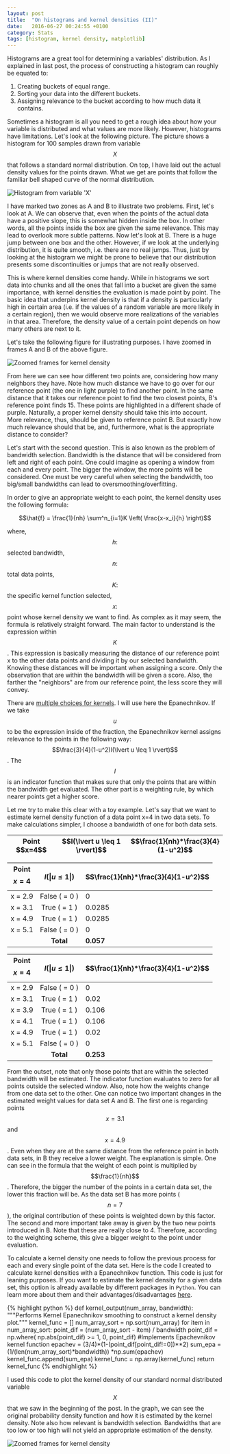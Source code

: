 ```yaml
---
layout: post
title:  "On histograms and kernel densities (II)"
date:   2016-06-27 00:24:55 +0100
category: Stats
tags: [histogram, kernel density, matplotlib]
---
```



Histograms are a great tool for determining a variables' distribution. As I explained in last post, the process of constructing a histogram can roughly be equated to:

1. Creating buckets of equal range.
2. Sorting your data into the different buckets.
3. Assigning relevance to the bucket according to how much data it contains.


Sometimes a histogram is all you need to get a rough idea about how your variable is distributed and what values are more likely. However, histograms have limitations. Let's look at the following picture. The picture shows a histogram for 100 samples drawn from variable $$X$$ that follows a standard normal distribution. On top, I have laid out the actual density values for the points drawn. What we get are points that follow the familiar bell shaped curve of the normal distribution.


<div class="row">
    <img src="/img-post/histogram-prob-large.jpg" class="enlarge-img img-position" alt="Histogram from variable 'X'">
</div>

I have marked two zones as A and B to illustrate two problems. First, let's look at A. We can observe that, even when the points of the actual data have a positive slope, this is somewhat hidden inside the box. In other words, all the points inside the box are given the same relevance. This may lead to overlook more subtle patterns. Now let's look at B. There is a huge jump between one box and the other. However, if we look at the underlying distribution, it is quite smooth, i.e. there are no real jumps. Thus, just by looking at the histogram we might be prone to believe that our distribution presents some discontinuities or jumps that are not really observed.

This is where kernel densities come handy. While in histograms we sort data into chunks and all  the ones that fall into a bucket are given the same importance, with kernel densities the evaluation is made point by point. The basic idea that underpins kernel density is that if a density is particularly high in certain area (i.e. if the values of a random variable are more likely in a certain region), then we would observe more realizations of the variables in that area. Therefore, the density value of a certain point depends on how many others are next to it.

Let's take the following figure for illustrating purposes. I have zoomed in frames A and B of the above figure.

<div class="row">
    <img src="/img-post/frame-A-B-hist-large.jpg" class="enlarge-img img-position" alt="Zoomed frames for kernel density">
</div>

From here we can see how different two points are, considering how many neighbors they have. Note how much distance we have to go over for our reference point (the one in light purple) to find another point. In the same distance that it takes our reference point to find the two closest points, B's reference point finds 15. These points are highlighted in a different shade of purple. Naturally, a proper kernel density should take this into account. More relevance, thus, should be given to reference point B. But exactly how much relevance should that be, and, furthermore, what is the appropriate distance to consider?

Let's start with the second question. This is also known as the problem of bandwidth selection. Bandwidth is the distance that will be considered from left and right of each point. One could imagine as opening a window from each and every point. The bigger the window, the more points will be considered. One must be very careful when selecting the bandwidth, too big/small bandwidths can lead to oversmoothing/overfitting.

In order to give an appropriate weight to each point, the kernel density uses the following formula:

$$\hat{f} = \frac{1}{nh} \sum^n_{i=1}K  \left( \frac{x-x_i}{h} \right)$$

where, $$h:$$ selected bandwidth, $$n:$$ total data points, $$K:$$ the specific kernel function selected, $$x:$$ point whose kernel density we want to find. As complex as it may seem, the formula is relatively straight forward. The main factor to understand is the expression within $$K$$. This expression is basically measuring the distance of our reference point x to the other data points and dividing it by our selected bandwidth. Knowing these distances will be important when assigning a score. Only the observation that are within the bandwidth will be given a score. Also, the farther the "neighbors" are from our reference point, the less score they will convey.

There are [multiple choices for kernels](https://en.wikipedia.org/wiki/Kernel_(statistics)#Kernel_functions_in_common_use). I will use here the Epanechnikov. If we take $$u$$ to be the expression inside of the fraction, the Epanechnikov kernel assigns relevance to the points in the following way: $$\frac{3}{4}(1-u^2)I(\lvert u \leq 1 \rvert)$$. The $$I$$ is an indicator function that makes sure that only the points that are within the bandwidth get evaluated. The other part is a weighting rule, by which nearer points get a higher score.

Let me try to make this clear with a toy example. Let's say that we want to estimate kernel density function of a data point x=4 in two data sets. To make calculations simpler, I choose a bandwidth of one for both data sets.




<table class="table table-striped">
    <thead>
        <th>Point $$x=4$$ </th>
        <th>$$I(\lvert u \leq 1 \rvert)$$</th>
        <th>$$\frac{1}{nh}*\frac{3}{4}(1-u^2)$$</th>
    </thead>
</table>


| Point $$x=4$$ | $$I(\lvert u \leq 1 \rvert)$$ | $$\frac{1}{nh}*\frac{3}{4}(1-u^2)$$ |
| ------------- | :----------------------------:| ----------------------|
| x = 2.9 		| False ( = 0 )					| 			0			 |
| x = 3.1 		| True ( = 1 )					| 		0.0285			 |
| x = 4.9 		| True ( = 1 )					| 		0.0285			 |
| x = 5.1 		| False ( = 0 )					| 			0			 |
| 				| 			**Total**			| 		**0.057**        |



| Point $$x=4$$ | $$I(\lvert u \leq 1 \rvert)$$ | $$\frac{1}{nh}*\frac{3}{4}(1-u^2)$$ |
| ------------- | :----------------------------:| ----------------------|
| x = 2.9 		| False ( = 0 )					| 			0			 |
| x = 3.1 		| True ( = 1 )					| 	    0.02     		 |
| x = 3.9 		| True ( = 1 )					| 		0.106	     	 |
| x = 4.1 		| True ( = 1 )					| 		0.106			 |
| x = 4.9 		| True ( = 1 )					| 		0.02 			 |
| x = 5.1 		| False ( = 0 )					| 			0			 |
| 				| 			**Total**			| 	     **0.253**       |





From the outset, note that only those points that are within the selected bandwidth will be estimated. The indicator function evaluates to zero for all points outside the selected window. Also, note how the weights change from one data set to the other. One can notice two important changes in the estimated weight values for data set A and B. The first one is regarding points $$x=3.1$$ and $$x=4.9$$. Even when they are at the same distance from the reference point in both data sets, in B they receive a lower weight. The explanation is simple. One can see in the formula that the weight of each point is multiplied by $$\frac{1}{nh}$$. Therefore, the bigger the number of the points in a certain data set, the lower this fraction will be. As the data set B has more points ($$n=7$$), the original contribution of these points is weighted down by this factor. The second and more important take away is given by the two new points introduced in B. Note that these are really close to 4. Therefore, according to the weighting scheme, this give a bigger weight to the point under evaluation.

To calculate a kernel density one needs to follow the previous process for each and every single point of the data set. Here is the code I created to calculate kernel densities with a Epanechnikov function. This code is just for leaning purposes. If you want to estimate the kernel density for a given data set, this option is already available by different packages in `Python`. You can learn more about them and their advantages/disadvantages [here](http://jakevdp.github.io/blog/2013/12/01/kernel-density-estimation/).

{% highlight python %}
def kernel_output(num_array, bandwidth):
    """Performs Kernel Epanechnikov smoothing
    to construct a kernel density plot."""
    kernel_func = []
    num_array_sort = np.sort(num_array)
    for item in num_array_sort:
        point_dif = (num_array_sort - item) / bandwidth
        point_dif = np.where(
        np.abs(point_dif) >= 1, 0, point_dif)
        #Implements Epachevnikov kernel function
        epachev = (3/4)*(1-(point_dif[point_dif!=0])**2)
        sum_epa = (1/(len(num_array_sort)*bandwidth))
        			*np.sum(epachev)
        kernel_func.append(sum_epa)
    kernel_func = np.array(kernel_func)
    return kernel_func
{% endhighlight %}



I used this code to plot the kernel density of our standard normal distributed variable $$X$$ that we saw in the beginning of the post. In the graph, we can see the original probability density function and how it is estimated by the kernel density. Note also how relevant is bandwidth selection. Bandwidths that are too low or too high will not yield an appropriate estimation of the density.

<div class="row">
    <img src="/img-post/k_density-large.jpg" class="enlarge-img img-position" alt="Zoomed frames for kernel density">
</div>




